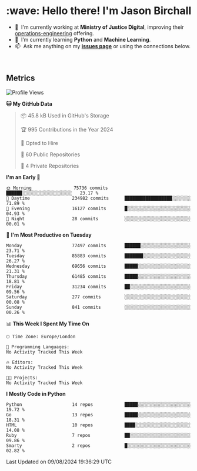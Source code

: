 <h1 align="left" id="jason-title">:wave: Hello there! I'm Jason Birchall</h1>

- :office: &nbsp;I'm currently working at **Ministry of Justice Digital**, improving their [operations-engineering](https://github.com/ministryofjustice/operations-engineering) offering.
- :seedling: &nbsp;I’m currently learning **Python** and **Machine Learning**.
- :mailbox: &nbsp;Ask me anything on my **[issues page]** or using the connections below.


<br>


<h2>Metrics</h2>

<!--START_SECTION:waka-->
![Profile Views](http://img.shields.io/badge/Profile%20Views-0-blue)

**🐱 My GitHub Data** 

> 📦 45.8 kB Used in GitHub's Storage 
 > 
> 🏆 995 Contributions in the Year 2024
 > 
> 💼 Opted to Hire
 > 
> 📜 60 Public Repositories 
 > 
> 🔑 4 Private Repositories 
 > 
**I'm an Early 🐤** 

```text
🌞 Morning                75736 commits       ██████░░░░░░░░░░░░░░░░░░░   23.17 % 
🌆 Daytime                234982 commits      ██████████████████░░░░░░░   71.89 % 
🌃 Evening                16127 commits       █░░░░░░░░░░░░░░░░░░░░░░░░   04.93 % 
🌙 Night                  28 commits          ░░░░░░░░░░░░░░░░░░░░░░░░░   00.01 % 
```
📅 **I'm Most Productive on Tuesday** 

```text
Monday                   77497 commits       ██████░░░░░░░░░░░░░░░░░░░   23.71 % 
Tuesday                  85883 commits       ███████░░░░░░░░░░░░░░░░░░   26.27 % 
Wednesday                69656 commits       █████░░░░░░░░░░░░░░░░░░░░   21.31 % 
Thursday                 61485 commits       █████░░░░░░░░░░░░░░░░░░░░   18.81 % 
Friday                   31234 commits       ██░░░░░░░░░░░░░░░░░░░░░░░   09.56 % 
Saturday                 277 commits         ░░░░░░░░░░░░░░░░░░░░░░░░░   00.08 % 
Sunday                   841 commits         ░░░░░░░░░░░░░░░░░░░░░░░░░   00.26 % 
```


📊 **This Week I Spent My Time On** 

```text
🕑︎ Time Zone: Europe/London

💬 Programming Languages: 
No Activity Tracked This Week

🔥 Editors: 
No Activity Tracked This Week

🐱‍💻 Projects: 
No Activity Tracked This Week
```

**I Mostly Code in Python** 

```text
Python                   14 repos            █████░░░░░░░░░░░░░░░░░░░░   19.72 % 
Go                       13 repos            █████░░░░░░░░░░░░░░░░░░░░   18.31 % 
HTML                     10 repos            ████░░░░░░░░░░░░░░░░░░░░░   14.08 % 
Ruby                     7 repos             ██░░░░░░░░░░░░░░░░░░░░░░░   09.86 % 
Smarty                   2 repos             █░░░░░░░░░░░░░░░░░░░░░░░░   02.82 % 
```




 Last Updated on 09/08/2024 19:36:29 UTC
<!--END_SECTION:waka-->

<!-- links -->

[issues page]: https://github.com/jasonBirchall/jasonBirchall/issues "jasonBirchall/issues"
